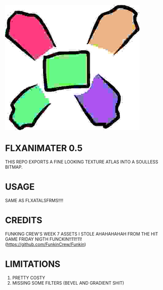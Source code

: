 ![logo](./logo.jpg)

# FLXANIMATER 0.5
THIS REPO EXPORTS A FINE LOOKING TEXTURE ATLAS INTO A SOULLESS BITMAP.

# USAGE
SAME AS FLXATALSFRMS!!!!

# CREDITS
FUNKING CREW'S WEEK 7 ASSETS I STOLE AHAHAHAHAH
FROM THE HIT GAME FRIDAY NIGTH FUNCKIN!!11!!11! (https://github.com/FunkinCrew/Funkin) 
# LIMITATIONS
1. PRETTY COSTY
2. MISSING SOME FILTERS (BEVEL AND GRADIENT SHIT)